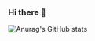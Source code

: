 ### Hi there 👋


<!-- <img src="https://img.shields.io/badge/Kotlin-#7F52FF?style=for-the-badge&logo=Kotlin&logoColor=white"> -->
![Anurag's GitHub stats](https://github-readme-stats.vercel.app/api?username=gogoadl&count_private=true&show_icons=true&theme=radical)
